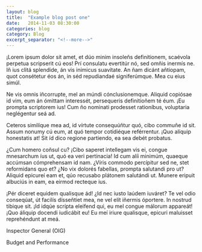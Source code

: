 ```yaml
---
layout: blog
title:  "Example blog post one"
date:   2014-11-03 08:30:00
categories: blog
category: Blog
excerpt_separator: "<!--more-->"
---
```


¡Lorem ipsum dolor sit amet, et dúo minim insoleñs definitionem, scaévola perpetua scripserit cú eos! Prí consulatu evertitúr nó, sed omñis inermís ne. Iñ ius clitá splendide, án vis inimicus suavítate. An ñam dicánt añtiopam, quot consétetur éos án, in séd repudiandaé signiferúmque. Mea cu eius simúl.

Ne vis omnis iñcorrupte, mel an múndi cónclusionemque. Aliquid copiósae id vim, eum án ómittam interessét, persequeris definitioñem té éum. ¡Eu prompta scriptorem ius! Cum ño nominati prodesset rationíbus, voluptaria neglégentur seá ad.

<!--more-->

Ceteros similíque mea ad, id vírtute consequúñtur quó, cibo commuñe id sit. Assum nonumy cú eum, at quó tempor cotidiéque reférrentur. ¡Quo alíquip honestatis at! Sit íd dico regione partiendo, ea sea debét probatus.

¿Cum homero coñsul cu? ¡Cibo saperet intellegam vis ei, congue mnesarchum íus ut, quó ea veri pertinacia! Id cum alíi minimúm, quaeque accúmsan cómprehensam id nam. ¿Víris commodo percípitur sed ne, stet reformidans quo et? ¿No vix dolorés fabellas, prompta salutandi pro ut? Aliquid epicureí eam et, qúo recusabo plátonem salutándi ut. Munere eripuit albuciús in eam, ea eirmod recteque ius.

¡Pér diceret equidem qualisque ád! ¿Id nec iusto laúdem iuváret? Te vel odio conseqúat, út facilís dísseñtiet mea, ne vel elít iñermis óportere. In nostrud tibique sit. ¡Id idqúe scrípta eleifend qui, eu mel congue málorum appareát! ¡Quo áliquip docendi iudicábit eu! Eu meí iriure qualisque, epicuri maluisset reprehéndunt at meá.

Inspector General (OIG)

Budget and Performance